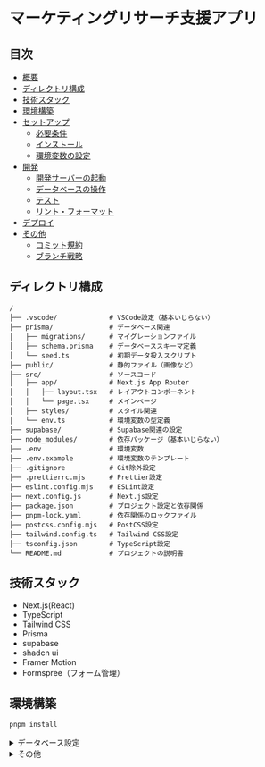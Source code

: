 # マーケティングリサーチ支援アプリ

## 目次

- [概要](#概要)
- [ディレクトリ構成](#ディレクトリ構成)
- [技術スタック](#技術スタック)
- [環境構築](#環境構築)
- [セットアップ](#セットアップ)
  - [必要条件](#必要条件)
  - [インストール](#インストール)
  - [環境変数の設定](#環境変数の設定)
- [開発](#開発)
  - [開発サーバーの起動](#開発サーバーの起動)
  - [データベースの操作](#データベースの操作)
  - [テスト](#テスト)
  - [リント・フォーマット](#リントフォーマット)
- [デプロイ](#デプロイ)
- [その他](#その他)
  - [コミット規約](#コミット規約)
  - [ブランチ戦略](#ブランチ戦略)

## ディレクトリ構成

```
/
├── .vscode/             # VSCode設定（基本いじらない）
├── prisma/              # データベース関連
│   ├── migrations/      # マイグレーションファイル
│   ├── schema.prisma    # データベーススキーマ定義
│   └── seed.ts          # 初期データ投入スクリプト
├── public/              # 静的ファイル（画像など）
├── src/                 # ソースコード
│   ├── app/             # Next.js App Router
│   │   ├── layout.tsx   # レイアウトコンポーネント
│   │   └── page.tsx     # メインページ
│   ├── styles/          # スタイル関連
│   └── env.ts           # 環境変数の型定義
├── supabase/            # Supabase関連の設定
├── node_modules/        # 依存パッケージ（基本いじらない）
├── .env                 # 環境変数
├── .env.example         # 環境変数のテンプレート
├── .gitignore           # Git除外設定
├── .prettierrc.mjs      # Prettier設定
├── eslint.config.mjs    # ESLint設定
├── next.config.js       # Next.js設定
├── package.json         # プロジェクト設定と依存関係
├── pnpm-lock.yaml       # 依存関係のロックファイル
├── postcss.config.mjs   # PostCSS設定
├── tailwind.config.ts   # Tailwind CSS設定
├── tsconfig.json        # TypeScript設定
└── README.md            # プロジェクトの説明書
```

## 技術スタック

- Next.js(React)
- TypeScript
- Tailwind CSS
- Prisma
- supabase
- shadcn ui
- Framer Motion
- Formspree（フォーム管理）

## 環境構築

```bash
pnpm install
```

<details>
<summary>データベース設定</summary>

```
npx supabase@latest init
```

#### ローカルデータベースを開始

```
npx supabase start
```

#### ローカルデータベースを停止

```
npx supabase stop
```

#### ローカルデータベースをリセット

```
npx supabase db reset
```

#### generate

```
pnpm prisma generate
```

#### migration

```
pnpm run db:migrate --name マイグレーション名
```

#### seed

```
pnpm run db:seed
```

#### Prisma Studio 起動

```
pnpm run db:studio
```

</details>

<details>
<summary>その他</summary>

#### 型チェック

```bash
pnpm run typecheck
```

#### クリーンアップ

<details>
<summary>クリーンアップ対象ファイル、ディレクトリ</summary>

- `.next/`
- `node_modules/`
- `dist/`
- `out/`
- gitで管理されていないファイル
- 未追跡のファイル

</details>

```bash
pnpm run clean
```

#### ESLint

```bash
# 検知のみ
pnpm run lint

# 自動修正
pnpm run lint --fix
```

#### Prettier

```bash
pnpm run format
```

</details>
